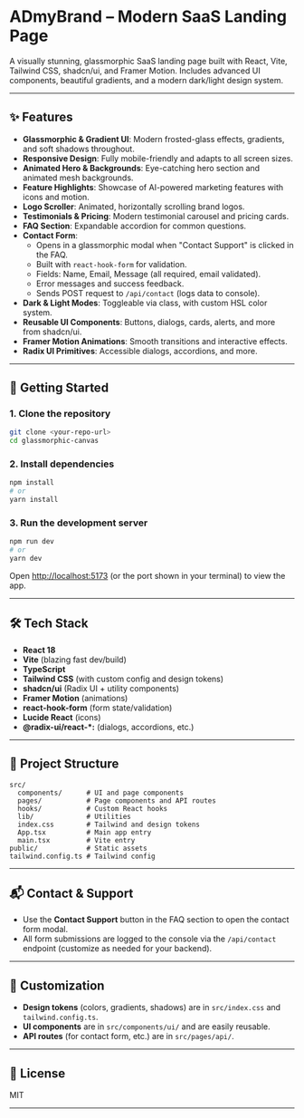 # ADmyBrand – Modern SaaS Landing Page

A visually stunning, glassmorphic SaaS landing page built with React, Vite, Tailwind CSS, shadcn/ui, and Framer Motion. Includes advanced UI components, beautiful gradients, and a modern dark/light design system.

---

## ✨ Features

- **Glassmorphic & Gradient UI**: Modern frosted-glass effects, gradients, and soft shadows throughout.
- **Responsive Design**: Fully mobile-friendly and adapts to all screen sizes.
- **Animated Hero & Backgrounds**: Eye-catching hero section and animated mesh backgrounds.
- **Feature Highlights**: Showcase of AI-powered marketing features with icons and motion.
- **Logo Scroller**: Animated, horizontally scrolling brand logos.
- **Testimonials & Pricing**: Modern testimonial carousel and pricing cards.
- **FAQ Section**: Expandable accordion for common questions.
- **Contact Form**:  
  - Opens in a glassmorphic modal when "Contact Support" is clicked in the FAQ.
  - Built with `react-hook-form` for validation.
  - Fields: Name, Email, Message (all required, email validated).
  - Error messages and success feedback.
  - Sends POST request to `/api/contact` (logs data to console).
- **Dark & Light Modes**: Toggleable via class, with custom HSL color system.
- **Reusable UI Components**: Buttons, dialogs, cards, alerts, and more from shadcn/ui.
- **Framer Motion Animations**: Smooth transitions and interactive effects.
- **Radix UI Primitives**: Accessible dialogs, accordions, and more.

---

## 🚀 Getting Started

### 1. **Clone the repository**

```bash
git clone <your-repo-url>
cd glassmorphic-canvas
```

### 2. **Install dependencies**

```bash
npm install
# or
yarn install
```

### 3. **Run the development server**

```bash
npm run dev
# or
yarn dev
```

Open [http://localhost:5173](http://localhost:5173) (or the port shown in your terminal) to view the app.

---

## 🛠️ Tech Stack

- **React 18**
- **Vite** (blazing fast dev/build)
- **TypeScript**
- **Tailwind CSS** (with custom config and design tokens)
- **shadcn/ui** (Radix UI + utility components)
- **Framer Motion** (animations)
- **react-hook-form** (form state/validation)
- **Lucide React** (icons)
- **@radix-ui/react-*:** (dialogs, accordions, etc.)

---

## 📁 Project Structure

```
src/
  components/      # UI and page components
  pages/           # Page components and API routes
  hooks/           # Custom React hooks
  lib/             # Utilities
  index.css        # Tailwind and design tokens
  App.tsx          # Main app entry
  main.tsx         # Vite entry
public/            # Static assets
tailwind.config.ts # Tailwind config
```

---

## 📬 Contact & Support

- Use the **Contact Support** button in the FAQ section to open the contact form modal.
- All form submissions are logged to the console via the `/api/contact` endpoint (customize as needed for your backend).

---

## 📝 Customization

- **Design tokens** (colors, gradients, shadows) are in `src/index.css` and `tailwind.config.ts`.
- **UI components** are in `src/components/ui/` and are easily reusable.
- **API routes** (for contact form, etc.) are in `src/pages/api/`.

---

## 📄 License

MIT 

---


